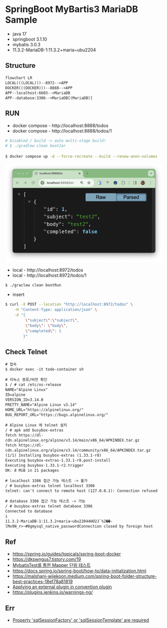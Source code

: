 # SpringBoot MyBartis3 MariaDB Sample

- java 17
- springboot 3.1.10
- mybatis 3.0.3
- 11.3.2-MariaDB-1:11.3.2+maria~ubu2204

## Structure
```mermaid
flowchart LR
LOCAL(((LOCAL)))--8972-->APP
DOCKER(((DOCKER)))--8888-->APP
APP--localhost:6603-->MariaDB
APP--database:3306-->MariaDB[(MariaDB)]
```

## RUN
- docker compose - http://localhost:8888/todos
- docker compose - http://localhost:8888/todos/1
```bash
# Disabled / build -> auto multi-stage build!
# $ ./gradlew clean bootJar

$ docker compose up -d --force-recreate --build --renew-anon-volumes
```
![list](./screenshot/list.png)

- local - http://localhost:8972/todos
- local - http://localhost:8972/todos/1
```
$ ./graclew clean bootRun
```

- insert
```bash
$ curl -X POST --location "http://localhost:8972/todos" \
    -H "Content-Type: application/json" \
    -d "{
         \"subject\":\"subject\",
         \"body\": \"body\",
         \"completed\": 1
        }"
```

## Check Telnet
```
# 접속
$ docker exec -it todo-container sh

# 리눅스 종류/버전 확인
$ / # cat /etc/os-release
NAME="Alpine Linux"
ID=alpine
VERSION_ID=3.14.0
PRETTY_NAME="Alpine Linux v3.14"
HOME_URL="https://alpinelinux.org/"
BUG_REPORT_URL="https://bugs.alpinelinux.org/"

# Alpine Linux 에 telnet 설치
/ # apk add busybox-extras
fetch https://dl-cdn.alpinelinux.org/alpine/v3.14/main/x86_64/APKINDEX.tar.gz
fetch https://dl-cdn.alpinelinux.org/alpine/v3.14/community/x86_64/APKINDEX.tar.gz
(1/1) Installing busybox-extras (1.33.1-r8)
Executing busybox-extras-1.33.1-r8.post-install
Executing busybox-1.33.1-r2.trigger
OK: 8 MiB in 21 packages

# localhost 3306 접근 가능 테스트 -> 불가
/ # busybox-extras telnet localhost 3306
telnet: can't connect to remote host (127.0.0.1): Connection refused

# database 3306 접근 가능 테스트 -> 가능
/ # busybox-extras telnet database 3306
Connected to database
i
11.3.2-MariaDB-1:11.3.2+maria~ubu22044HO2J`%2��-lMx9N_r>~#0gmysql_native_passwordConnection closed by foreign host
```

## Ref
- https://spring.io/guides/topicals/spring-boot-docker
- https://dkswngus7.tistory.com/19
- [MybatisTest를 통한 Mapper 단위 테스트](https://plz-exception.tistory.com/28)
- https://docs.spring.io/spring-boot/how-to/data-initialization.html
- https://malshani-wijekoon.medium.com/spring-boot-folder-structure-best-practices-18ef78a81819
- [Applying an external plugin in convention plugin](https://docs.gradle.org/current/samples/sample_incubating_publishing_convention_plugins.html#applying_an_external_plugin_in_convention_plugin)
- https://plugins.jenkins.io/warnings-ng/

## Err
- [Property 'sqlSessionFactory' or 'sqlSessionTemplate' are required](https://stackoverflow.com/questions/75136845/property-sqlsessionfactory-or-sqlsessiontemplate-are-required-the-problem-i)
